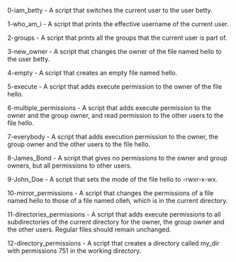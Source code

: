 0-iam_betty - A script that switches the current user to the user betty. 

1-who_am_i - A script that prints the effective username of the current user.

2-groups - A script that prints all the groups that the current user is part of.

3-new_owner - A script that changes the owner of the file named hello to the user betty.

4-empty - A script that creates an empty file named hello.

5-execute - A script that adds execute permission to the owner of the file hello.

6-multiple_permissions - A script that adds execute permission to the owner and the group owner, and read permission to the other users to the file hello.

7-everybody - A script that adds execution permission to the owner, the group owner and the other users to the file hello.

8-James_Bond - A script that gives no permissions to the owner and group owners, but all permissions to other users.

9-John_Doe - A script that sets the mode of the file hello to -rwxr-x-wx.

10-mirror_permissions - A script that changes the permissions of a file named hello to those of a file named olleh, which is in the current directory.

11-directories_permissions - A script that adds execute permissions to all subdirectories of the current directory for the owner, the group owner and the other users. Regular files should remain unchanged.

12-directory_permissions - A script that creates a directory called my_dir with permissions 751 in the working directory.

